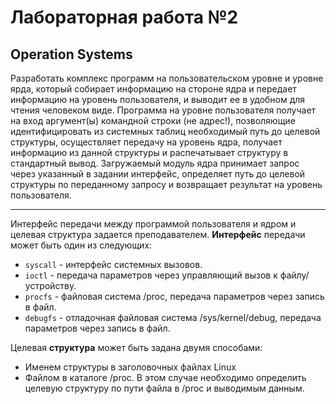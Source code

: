 # Лабораторная работа №2
## Operation Systems
Разработать комплекс программ на пользовательском уровне и уровне ярда, который собирает информацию на стороне ядра и передает информацию на уровень пользователя, и выводит ее в удобном для чтения человеком виде. Программа на уровне пользователя получает на вход аргумент(ы) командной строки (не адрес!), позволяющие идентифицировать из системных таблиц необходимый путь до целевой структуры, осуществляет передачу на уровень ядра, получает информацию из данной структуры и распечатывает структуру в стандартный вывод. Загружаемый модуль ядра принимает запрос через указанный в задании интерфейс, определяет путь до целевой структуры по переданному запросу и возвращает результат на уровень пользователя.
***
Интерфейс передачи между программой пользователя и ядром и целевая структура задается преподавателем. **Интерфейс** передачи может быть один из следующих:

+ `syscall` - интерфейс системных вызовов.
+ `ioctl` - передача параметров через управляющий вызов к файлу/устройству.
+ `procfs` - файловая система /proc, передача параметров через запись в файл.
+ `debugfs` - отладочная файловая система /sys/kernel/debug, передача параметров через запись в файл.

Целевая **структура** может быть задана двумя способами:

+ Именем структуры в заголовочных файлах Linux
+ Файлом в каталоге /proc. В этом случае необходимо определить целевую структуру по пути файла в /proc и выводимым данным.

